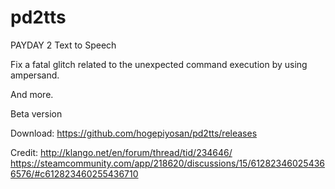 # pd2tts
PAYDAY 2 Text to Speech

Fix a fatal glitch related to the unexpected command execution by using ampersand.

And more.

Beta version

Download:
<https://github.com/hogepiyosan/pd2tts/releases>

Credit:
<http://klango.net/en/forum/thread/tid/234646/>
<https://steamcommunity.com/app/218620/discussions/15/612823460254366576/#c612823460255436710>
